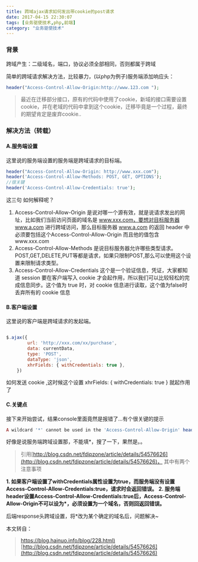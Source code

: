 ```yaml
---
title: 跨域ajax请求如何发出带cookie的post请求
date: 2017-04-15 22:30:07
tags: [业务驱使技术,php,前端]
category: "业务驱使技术"
---
```



### 背景
跨域产生：二级域名，端口，协议必须全部相同，否则都属于跨域

简单的跨域请求解决方法，比较暴力，(以php为例子)服务端添加响应头：


```php
header("Access-Control-Allow-Origin:http://www.123.com ");
```

>最近在迁移部分接口，原有的代码中使用了cookie，新域的接口需要设置cookie，并在老域的代码中拿到这个cookie，迁移毕竟是一个过程，最终的期望肯定是废弃cookie..


### 解决方法（转载）
#### A.服务端设置
这里说的服务端设置的服务端是跨域请求的目标端。
```php
header("Access-Control-Allow-Origin: http://www.xxx.com");
header('Access-Control-Allow-Methods: POST, GET, OPTIONS');
//很关键
header('Access-Control-Allow-Credentials: true');
```
这三句 如何解释呢？

1. Access-Control-Allow-Origin 是说对哪一个源有效，就是说请求发出的网址，比如我们当前访问页面的域名是 www.xxx.com，要想对目标服务器 www.a.com 进行跨域访问，那么目标服务器 www.a.com 的返回 header 中必须要包括这个Access-Control-Allow-Origin 而且他的值包含www.xxx.com
2. Access-Control-Allow-Methods 是说目标服务器允许哪些类型请求。POST,GET,DELETE,PUT等都是请求，如果只限制POST,那么可以使用这个设置来限制请求类型。
3. Access-Control-Allow-Credentials 这个是一个验证信息，凭证，大家都知道 session 要在客户端写入 cookie 才会起作用，所以我们可以比较轻松的完成信息同步。这个值为 true 时，对 cookie 信息进行读取，这个值为false时 丢弃所有的 cookie 信息

#### B.客户端设置
这里说的客户端是跨域请求的发起端。

```javascript

$.ajax({
        url: 'http://xxx.com/xx/purchase',
        data: currentData,
        type: 'POST',
        dataType: 'json',
        xhrFields: { withCredentials: true },
    })
```
如何发送 cookie ,这时候这个设置 xhrFields: { withCredentials: true } 就起作用了


#### C.关键点


接下来开始尝试，结果console里面竟然是报错了...有个很关键的提示
```php
A wildcard '*' cannot be used in the 'Access-Control-Allow-Origin' header when the credentials flag is true.
```
好像是说服务端跨域设置那，不能填*，搜了一下，果然是。。

>引用[http://blog.csdn.net/fdipzone/article/details/54576626](http://blog.csdn.net/fdipzone/article/details/54576626)， 其中有两个注意事项

**1. 如果客户端设置了withCredentials属性设置为true，而服务端没有设置Access-Control-Allow-Credentials:true，请求时会返回错误。**
**2. 服务端header设置Access-Control-Allow-Credentials:true后，Access-Control-Allow-Origin不可以设为\*，必须设置为一个域名，否则回返回错误。**


后端response头跨域设置，将*改为某个确定的域名后，问题解决~

本文转自：
>[https://blog.hainuo.info/blog/228.html)](https://blog.hainuo.info/blog/228.html)
>[http://blog.csdn.net/fdipzone/article/details/54576626](http://blog.csdn.net/fdipzone/article/details/54576626)





